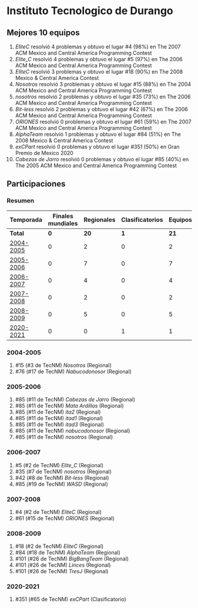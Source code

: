 # Instituto Tecnologico de Durango

## Mejores 10 equipos

1. _EliteC_ resolvió 4 problemas y obtuvo el lugar #4 (98%) en The 2007 ACM Mexico and Central America Programming Contest
1. _Elite_C_ resolvió 4 problemas y obtuvo el lugar #5 (97%) en The 2006 ACM Mexico and Central America Programming Contest
1. _EliteC_ resolvió 3 problemas y obtuvo el lugar #18 (90%) en The 2008 Mexico & Central America Contest
1. _Nosotros_ resolvió 3 problemas y obtuvo el lugar #15 (88%) en The 2004 ACM Mexico and Central America Programming Contest
1. _nosotros_ resolvió 2 problemas y obtuvo el lugar #35 (73%) en The 2006 ACM Mexico and Central America Programming Contest
1. _Bit-less_ resolvió 2 problemas y obtuvo el lugar #42 (67%) en The 2006 ACM Mexico and Central America Programming Contest
1. _ORIONES_ resolvió 0 problemas y obtuvo el lugar #61 (59%) en The 2007 ACM Mexico and Central America Programming Contest
1. _AlphaTeam_ resolvió 1 problemas y obtuvo el lugar #84 (51%) en The 2008 Mexico & Central America Contest
1. _exCPart_ resolvió 0 problemas y obtuvo el lugar #351 (50%) en Gran Premio de Mexico 2020
1. _Cabezas de Jarro_ resolvió 0 problemas y obtuvo el lugar #85 (40%) en The 2005 ACM Mexico and Central America Programming Contest

## Participaciones

### Resumen

| Temporada | Finales mundiales | Regionales | Clasificatorios | Equipos |
| --- | --- | --- | --- | --- |
| **Total** | **0** | **20** | **1** | **21** |
| [2004-2005](#2004-2005) | 0 | 2 | 0 | 2 |
| [2005-2006](#2005-2006) | 0 | 7 | 0 | 7 |
| [2006-2007](#2006-2007) | 0 | 4 | 0 | 4 |
| [2007-2008](#2007-2008) | 0 | 2 | 0 | 2 |
| [2008-2009](#2008-2009) | 0 | 5 | 0 | 5 |
| [2020-2021](#2020-2021) | 0 | 0 | 1 | 1 |

### 2004-2005

1. #15 (#3 de TecNM) _Nosotros_ (Regional)
1. #76 (#17 de TecNM) _Nabucodonosor_ (Regional)

### 2005-2006

1. #85 (#11 de TecNM) _Cabezas de Jarro_ (Regional)
1. #85 (#11 de TecNM) _Mata Ardillas_ (Regional)
1. #85 (#11 de TecNM) _ita2_ (Regional)
1. #85 (#11 de TecNM) _itad1_ (Regional)
1. #85 (#11 de TecNM) _itad3_ (Regional)
1. #85 (#11 de TecNM) _nabucodonosor_ (Regional)
1. #85 (#11 de TecNM) _nosotros_ (Regional)

### 2006-2007

1. #5 (#2 de TecNM) _Elite_C_ (Regional)
1. #35 (#7 de TecNM) _nosotros_ (Regional)
1. #42 (#8 de TecNM) _Bit-less_ (Regional)
1. #85 (#19 de TecNM) _WASD_ (Regional)

### 2007-2008

1. #4 (#2 de TecNM) _EliteC_ (Regional)
1. #61 (#15 de TecNM) _ORIONES_ (Regional)

### 2008-2009

1. #18 (#2 de TecNM) _EliteC_ (Regional)
1. #84 (#18 de TecNM) _AlphaTeam_ (Regional)
1. #101 (#26 de TecNM) _BigBangTeam_ (Regional)
1. #101 (#26 de TecNM) _Linces_ (Regional)
1. #101 (#26 de TecNM) _TresJ_ (Regional)

### 2020-2021

1. #351 (#65 de TecNM) _exCPart_ (Clasificatorio)



